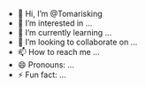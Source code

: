 - 👋 Hi, I’m @Tomarisking
- 👀 I’m interested in ...
- 🌱 I’m currently learning ...
- 💞️ I’m looking to collaborate on ...
- 📫 How to reach me ...
- 😄 Pronouns: ...
- ⚡ Fun fact: ...

<!---
Tomarisking/Tomarisking is a ✨ special ✨ repository because its `README.md` (this file) appears on your GitHub profile.
You can click the Preview link to take a look at your changes.
--->
